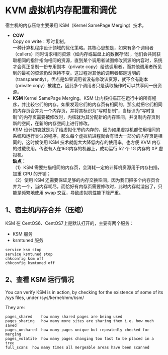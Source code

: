 # KVM 虚拟机内存配置和调优
宿主机的内存压缩主要采用 KSM（Kernel SamePage Merging）技术。  
- **COW**  
Copy on write：写时复制。  
一种计算机程序设计领域的优化策略。其核心思想是，如果有多个调用者（callers）同时请求相同资源（如内存或磁盘上的数据存储），他们会共同获取相同的指针指向相同的资源，直到某个调用者试图修改资源的内容时，系统才会真正复制一份专用副本（private copy）给该调用者，而其他调用者所见到的最初的资源仍然保持不变。这过程对其他的调用者都是透明的（transparently）。优点是如果调用者没有修改该资源，就不会有副本（private copy）被建立，因此多个调用者只是读取操作时可以共享同一份资源。  
- **KSM**
Kernel SamePage Merging。KSM 让内核扫描正在运行中的所有程序，并比较它们的内存，如果发现它们的内存页有相同的，那么就把它们相同的内存页合并为一个内存页，并将其标识为“写时复制”，当标识为“写时复制”的内存页需要被修改时，内核就为其分配新的内存空间，并复制内存页到新的空间，在新的内存空间上进行修改。  
KSM 设计初衷就是为了给虚拟化节约内存的，因为如果虚拟机都使用相同的系统和运行类似的程序，那么每个虚拟机进程就会有很大一部分的内存页是相同的，这时候使用 KSM 技术就能大大降低内存的使用率，也方便 KVM 内存的过载使用。传说有人在16G内存的机器上，成功运行 52 个 1G 内存的 XP 虚拟机。  
**缺点：**  
（1）KSM 需要扫描相同的内存页，会消耗一定的计算机资源用于内存扫描，加重 CPU 的开销；  
（2）使用 KSM 还需要保证足够的内存交换空间，因为我们把多个内存页合并为一个，当内存耗尽，而恰好有内存页需要修改时，此时内存就溢出了，只能是频繁地使用 swap 交互，导致虚拟机性能下降严重。
## 1、宿主机内存合并（压缩）
KSM 在 CentOS6、CentOS7上是默认打开的，主要有两个服务：  
- KSM 服务  
- ksmtuned 服务
```
service ksm stop
service ksmtuned stop
chkconfig ksm off
chkconfig ksmtuned off
```  
## 2、查看 KSM 运行情况
You can verify KSM is in action, by checking for the existence of some of its /sys files, under /sys/kernel/mm/ksm/

They are:
```
pages_shared	how many shared pages are being used
pages_sharing	how many more sites are sharing them i.e. how much saved
pages_unshared	how many pages unique but repeatedly checked for merging
pages_volatile	how many pages changing too fast to be placed in a tree
full_scans	how many times all mergeable areas have been scanned
```